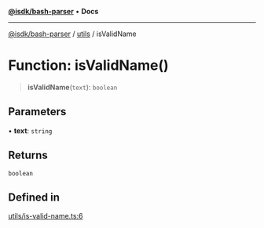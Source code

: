 [**@isdk/bash-parser**](../../../README.md) • **Docs**

***

[@isdk/bash-parser](../../../globals.md) / [utils](../README.md) / isValidName

# Function: isValidName()

> **isValidName**(`text`): `boolean`

## Parameters

• **text**: `string`

## Returns

`boolean`

## Defined in

[utils/is-valid-name.ts:6](https://github.com/mattiasrunge/bash-parser/blob/98089d9104089a44eb5db425f3c3a8de14075f75/src/utils/is-valid-name.ts#L6)
